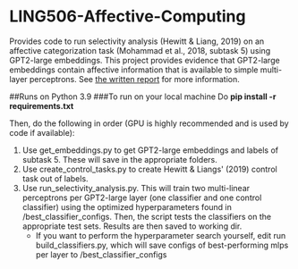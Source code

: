 # LING506-Affective-Computing
Provides code to run selectivity analysis (Hewitt & Liang, 2019) on an affective categorization task 
(Mohammad et al., 2018, subtask 5) using GPT2-large embeddings. This project provides evidence that GPT2-large 
embeddings contain affective information that is available to simple multi-layer perceptrons. See [the written report](chia_report.pdf) for more information.

##Runs on Python 3.9
###To run on your local machine
Do **pip install -r requirements.txt**

Then, do the following in order (GPU is highly recommended and is used by code if available):
1) Use get_embeddings.py to get GPT2-large embeddings and labels of subtask 5. These will save in the appropriate folders.
2) Use create_control_tasks.py to create Hewitt & Liangs' (2019) control task out of labels.
3) Use run_selectivity_analysis.py. This will train two multi-linear perceptrons per GPT2-large layer (one classifier and one control classifier) using the optimized hyperparameters found in /best_classifier_configs. Then, the script tests the classifiers on the appropriate test sets. Results are then saved to working dir.
   * If you want to perform the hyperparameter search yourself, edit run build_classifiers.py, which will save configs of best-performing mlps per layer to /best_classifier_configs
